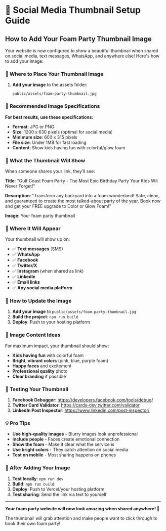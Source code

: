 # 📸 Social Media Thumbnail Setup Guide

## How to Add Your Foam Party Thumbnail Image

Your website is now configured to show a beautiful thumbnail when shared on social media, text messages, WhatsApp, and anywhere else! Here's how to add your image:

### 📁 Where to Place Your Thumbnail Image

1. **Add your image** to the assets folder:
   ```
   public/assets/foam-party-thumbnail.jpg
   ```

### 🎯 **Recommended Image Specifications**

**For best results, use these specifications:**

- **Format**: JPG or PNG
- **Size**: 1200 x 630 pixels (optimal for social media)
- **Minimum size**: 600 x 315 pixels
- **File size**: Under 1MB for fast loading
- **Content**: Show kids having fun with colorful/glow foam

### 🎨 **What the Thumbnail Will Show**

When someone shares your link, they'll see:

**Title**: "Gulf Coast Foam Party - The Most Epic Birthday Party Your Kids Will Never Forget!"

**Description**: "Transform any backyard into a foam wonderland! Safe, clean, and guaranteed to create the most talked-about party of the year. Book now and get your FREE upgrade to Color or Glow Foam!"

**Image**: Your foam party thumbnail

### 📱 **Where It Will Appear**

Your thumbnail will show up on:
- ✅ **Text messages** (SMS)
- ✅ **WhatsApp**
- ✅ **Facebook**
- ✅ **Twitter/X**
- ✅ **Instagram** (when shared as link)
- ✅ **LinkedIn**
- ✅ **Email links**
- ✅ **Any social media platform**

### 🔧 **How to Update the Image**

1. **Add your image** to `public/assets/foam-party-thumbnail.jpg`
2. **Build the project**: `npm run build`
3. **Deploy**: Push to your hosting platform

### 🎯 **Image Content Ideas**

For maximum impact, your thumbnail should show:
- **Kids having fun** with colorful foam
- **Bright, vibrant colors** (pink, blue, purple foam)
- **Happy faces** and excitement
- **Professional quality** photo
- **Clear branding** if possible

### 🧪 **Testing Your Thumbnail**

1. **Facebook Debugger**: https://developers.facebook.com/tools/debug/
2. **Twitter Card Validator**: https://cards-dev.twitter.com/validator
3. **LinkedIn Post Inspector**: https://www.linkedin.com/post-inspector/

### 💡 **Pro Tips**

- **Use high-quality images** - Blurry images look unprofessional
- **Include people** - Faces create emotional connection
- **Show the foam** - Make it clear what the service is
- **Use bright colors** - They catch attention on social media
- **Test on mobile** - Most sharing happens on phones

### 🚀 **After Adding Your Image**

1. **Test locally**: `npm run dev`
2. **Build**: `npm run build`
3. **Deploy**: Push to Vercel/your hosting platform
4. **Test sharing**: Send the link via text to yourself

---

**Your foam party website will now look amazing when shared anywhere! 🎉**

The thumbnail will grab attention and make people want to click through to book their own foam party!
